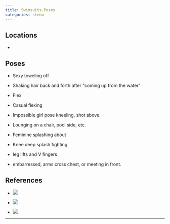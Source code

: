 ```yaml
---
title: Swimsuits.Poses
categories: steno
---
```




## Locations

- 

## Poses

* Sexy toweling off

* Shaking hair back and forth after "coming up from the water"

* Flex

* Casual flexing

* Impossible girl pose kneeling, shot above.

* Lounging on a chair, pool side, etc.

* Feminine splashing about

* Knee deep splash fighting

* leg lifts and V fingers

* embarressed, arms cross chest, or meeting in front. 

## References

* ![](https://i.imgur.com/1um710t.jpg)

* ![](https://i.imgur.com/huAyjwz.jpg)

* ![](https://i.imgur.com/0Obkd73.png)

---
